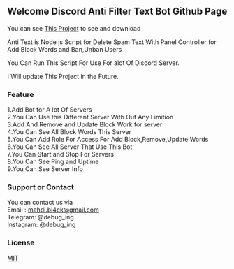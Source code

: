 ## Welcome  Discord Anti Filter Text Bot Github Page

You can see [This Project](https://github.com/debug-ing/AntiTextBotDiscord/) to see and download

Anti Text is  Node js Script for Delete Spam Text With Panel Controller for Add Block Words and Ban,Unban Users

You Can Run This Script For Use For alot Of Discord Server.

I Will update This Project in the Future.


### Feature

1.Add Bot for A lot Of Servers<br>
2.You Can Use this Different Server With Out Any Limition<br>
3.Add And Remove and Update Block Work for server<br>
4.You Can See All Block Words This Server<br>
5.You Can Add Role For Access For Add Block,Remove,Update Words<br>
6.You Can See All Server That Use This Bot<br>
7.You Can Start and Stop For Servers<br>
8.You Can See Ping and Uptime<br>
9.You Can See Server Info<br>


### Support or Contact

You can contact us via<br>
Email : mahdi.bl4ck@gmail.com<br>
Telegram: @debug_ing<br>
Instagram: @debug_ing<br>

### License
[MIT](https://github.com/debug-ing/AntiTextBotDiscord/blob/main/LICENSE)
